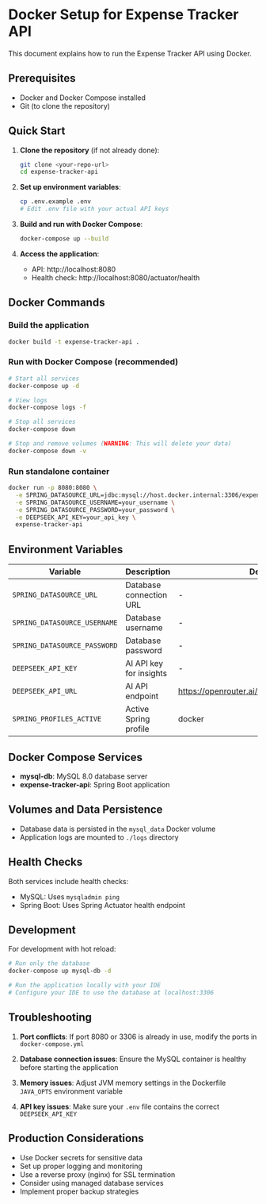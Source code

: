 # Docker Setup for Expense Tracker API

This document explains how to run the Expense Tracker API using Docker.

## Prerequisites

- Docker and Docker Compose installed
- Git (to clone the repository)

## Quick Start

1. **Clone the repository** (if not already done):
   ```bash
   git clone <your-repo-url>
   cd expense-tracker-api
   ```

2. **Set up environment variables**:
   ```bash
   cp .env.example .env
   # Edit .env file with your actual API keys
   ```

3. **Build and run with Docker Compose**:
   ```bash
   docker-compose up --build
   ```

4. **Access the application**:
   - API: http://localhost:8080
   - Health check: http://localhost:8080/actuator/health

## Docker Commands

### Build the application
```bash
docker build -t expense-tracker-api .
```

### Run with Docker Compose (recommended)
```bash
# Start all services
docker-compose up -d

# View logs
docker-compose logs -f

# Stop all services
docker-compose down

# Stop and remove volumes (WARNING: This will delete your data)
docker-compose down -v
```

### Run standalone container
```bash
docker run -p 8080:8080 \
  -e SPRING_DATASOURCE_URL=jdbc:mysql://host.docker.internal:3306/expense_tracker \
  -e SPRING_DATASOURCE_USERNAME=your_username \
  -e SPRING_DATASOURCE_PASSWORD=your_password \
  -e DEEPSEEK_API_KEY=your_api_key \
  expense-tracker-api
```

## Environment Variables

| Variable | Description | Default |
|----------|-------------|---------|
| `SPRING_DATASOURCE_URL` | Database connection URL | - |
| `SPRING_DATASOURCE_USERNAME` | Database username | - |
| `SPRING_DATASOURCE_PASSWORD` | Database password | - |
| `DEEPSEEK_API_KEY` | AI API key for insights | - |
| `DEEPSEEK_API_URL` | AI API endpoint | https://openrouter.ai/api/v1/chat/completions |
| `SPRING_PROFILES_ACTIVE` | Active Spring profile | docker |

## Docker Compose Services

- **mysql-db**: MySQL 8.0 database server
- **expense-tracker-api**: Spring Boot application

## Volumes and Data Persistence

- Database data is persisted in the `mysql_data` Docker volume
- Application logs are mounted to `./logs` directory

## Health Checks

Both services include health checks:
- MySQL: Uses `mysqladmin ping`
- Spring Boot: Uses Spring Actuator health endpoint

## Development

For development with hot reload:
```bash
# Run only the database
docker-compose up mysql-db -d

# Run the application locally with your IDE
# Configure your IDE to use the database at localhost:3306
```

## Troubleshooting

1. **Port conflicts**: If port 8080 or 3306 is already in use, modify the ports in `docker-compose.yml`

2. **Database connection issues**: Ensure the MySQL container is healthy before starting the application

3. **Memory issues**: Adjust JVM memory settings in the Dockerfile `JAVA_OPTS` environment variable

4. **API key issues**: Make sure your `.env` file contains the correct `DEEPSEEK_API_KEY`

## Production Considerations

- Use Docker secrets for sensitive data
- Set up proper logging and monitoring
- Use a reverse proxy (nginx) for SSL termination
- Consider using managed database services
- Implement proper backup strategies